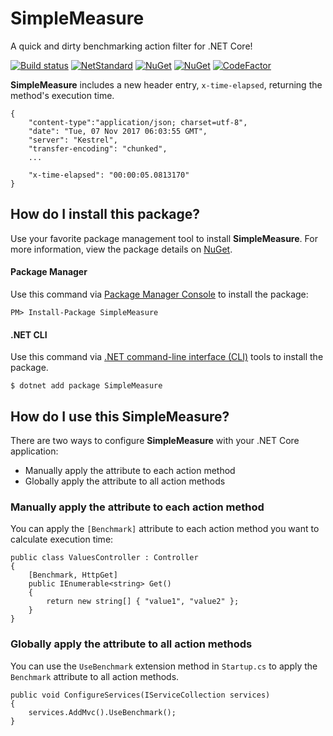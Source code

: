 # SimpleMeasure
A quick and dirty benchmarking action filter for .NET Core!

[![Build status](https://ci.appveyor.com/api/projects/status/e6fsyn9cuia7rd9o?svg=true)](https://ci.appveyor.com/project/neekgreen/simplemeasure)
[![NetStandard](https://img.shields.io/badge/.netstandard-2.0-blue.svg)](https://img.shields.io/badge/.netstandard-1.3-blue.svg)
[![NuGet](https://img.shields.io/nuget/v/simplemeasure.svg)](https://www.nuget.org/packages/simplemeasure) 
[![NuGet](https://img.shields.io/nuget/dt/simplemeasure.svg)](https://www.nuget.org/packages/simplemeasure) 
[![CodeFactor](https://www.codefactor.io/repository/github/neekgreen/simple-measure/badge)](https://www.codefactor.io/repository/github/neekgreen/simple-measure)

**SimpleMeasure** includes a new header entry, `x-time-elapsed`, returning the method's execution time.
```
{
    "content-type":"application/json; charset=utf-8",
    "date": "Tue, 07 Nov 2017 06:03:55 GMT",
    "server": "Kestrel",
    "transfer-encoding": "chunked",
    ...

    "x-time-elapsed": "00:00:05.0813170"
}
```

## How do I install this package?

Use your favorite package management tool to install **SimpleMeasure**. For more information, view the package details on [NuGet](https://www.nuget.org/packages/simplemeasure).

#### Package Manager
Use this command via [Package Manager Console](https://docs.microsoft.com/en-us/nuget/tools/package-manager-console#installing-a-package) to install the package:

```
PM> Install-Package SimpleMeasure
```

#### .NET CLI
Use this command via [.NET command-line interface (CLI)](https://docs.microsoft.com/en-us/dotnet/core/tools/dotnet-add-package) tools to install the package.

```
$ dotnet add package SimpleMeasure
```




## How do I use this SimpleMeasure?
There are two ways to configure **SimpleMeasure** with your .NET Core application:

* Manually apply the attribute to each action method
* Globally apply the attribute to all action methods


### Manually apply the attribute to each action method
You can apply the `[Benchmark]` attribute to each action method you want to calculate execution time:

```
public class ValuesController : Controller
{
    [Benchmark, HttpGet]
    public IEnumerable<string> Get()
    {
        return new string[] { "value1", "value2" };
    }
}
```

### Globally apply the attribute to all action methods

You can use the `UseBenchmark` extension method in `Startup.cs` to apply the `Benchmark` attribute to all action methods.

```
public void ConfigureServices(IServiceCollection services)
{
    services.AddMvc().UseBenchmark();
}
```
